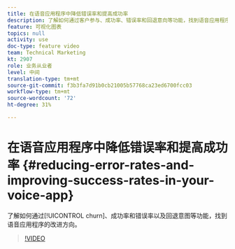 ```yaml
---
title: 在语音应用程序中降低错误率和提高成功率
description: 了解如何通过客户参与、成功率、错误率和回退意向等功能，找到语音应用程序的改进方向。
feature: 可视化图表
topics: null
activity: use
doc-type: feature video
team: Technical Marketing
kt: 2907
role: 业务从业者
level: 中间
translation-type: tm+mt
source-git-commit: f3b3fa7d91b0cb21005b57768ca23ed6700fcc03
workflow-type: tm+mt
source-wordcount: '72'
ht-degree: 31%

---
```



# 在语音应用程序中降低错误率和提高成功率 {#reducing-error-rates-and-improving-success-rates-in-your-voice-app}

了解如何通过[!UICONTROL churn]、成功率和错误率以及回退意图等功能，找到语音应用程序的改进方向。

>[!VIDEO](https://video.tv.adobe.com/v/27222/?quality=9)
